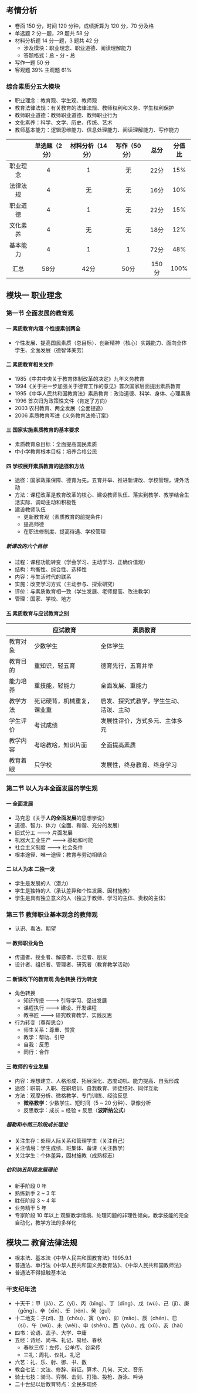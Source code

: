 ## 考情分析

* 卷面 150 分，时间 120 分钟，成绩折算为 120 分，70 分及格
* 单选题 2 分一题，29 题共 58 分
* 材料分析题 14 分一题，3 题共 42 分
  * 涉及模块：职业理念、职业道德、阅读理解能力
  * 答题格式：总 - 分 - 总
* 写作一题 50 分
* 客观题 39% 主观题 61%

### 综合素质分五大模块

* 职业理念：教育观、学生观、教师观
* 教育法律法规：有关教育的法律法规、教师权利和义务、学生权利保护
* 教师职业道德：教师职业道德、教师职业行为
* 文化素养：科学、文学、历史、传统、艺术
* 教师基本能力：逻辑思维能力、信息处理能力、阅读理解能力、写作能力

|          | 单选题（2分） | 材料分析（14分） | 写作（50分） | 总分  | 分值比 |
| :------: | :-----------: | :--------------: | :----------: | :---: | :----: |
| 职业理念 |       4       |        1         |      无      | 22分  |  15%   |
| 法律法规 |       4       |        无        |      无      | 16分  |  10%   |
| 职业道德 |       4       |        1         |      无      | 22分  |  15%   |
| 文化素养 |       4       |        无        |      无      | 18分  |  12%   |
| 基本能力 |       4       |        1         |      1       | 72分  |  48%   |
|   汇总   |     58分      |       42分       |     50分     | 150分 |  100%  |

## 模块一 职业理念

### 第一节 全面发展的教育观

#### 一 素质教育内涵 个性提素创两全

* 个性发展、提高国民素质（总目标）、创新精神（核心）实践能力、面向全体学生、全面发展（德智体美劳）

#### 二 素质教育相关文件

* 1985《中共中央关于教育体制改革的决定》九年义务教育
* 1994《关于进一步加强关于德育工作的意见》首次国家层面提出素质教育
* 1995《中华人民共和国教育法》素质教育：政治道德、科学、身体、心理素质
* 1996 首次归为政策性文件（肯定了方向）
* 2003 农村教育、两全发展（全面提高）
* 2006 素质教育写进《义务教育法修订案》

#### 三 国家实施素质教育的基本要求

* 素质教育总目标：全面提高国民素质
* 中小学教育根本目标：培养合格公民

#### 四 学校展开素质教育的途径和方法

* 途径：国家政策保障、德育为先，五育并举、推进新课改、学校管理，课外活动
* 方法：课程改革是教育改革的核心、建设教师队伍、落实到教学、教学结合生活实际、调动主动和积极性
* 建设教师队伍
  * 更新教育观（素质教育的前提条件）
  * 提高师德
  * 在职进修制度、提高待遇、学校管理

##### 新课改的六个目标

* 过程：课程功能转变（学会学习、主动学习、正确价值观）
* 结构：均衡性、综合性、选择性
* 内容：与生活时代的联系
* 实施：改变学习方式（主动参与、探索研究）
* 评价：与素质教育相一致（学生发展、老师提高、改进教学）
* 管理：国家、学校、地方

#### 五 素质教育与应试教育之别

|          | 应试教育                   | 素质教育                               |
| -------- | -------------------------- | -------------------------------------- |
| 教育对象 | 少数学生                   | 全体学生                               |
| 教育目的 | 重知识，轻五育             | 德育先行，五育并举                     |
| 能力培养 | 重技能，轻能力             | 全面发展、重能力                       |
| 教学方法 | 死记硬背，机械重复，课业重 | 启发、探究式教学，学生生动、活泼、主动 |
| 学生评价 | 考试成绩                   | 发展性评价，方式多元、主体多元         |
| 教学内容 | 考啥教啥，知识片面         | 全面提高素质                           |
| 教育着眼 | 只学校                     | 发展性，终身教育、终身学习             |

### 第二节 以人为本全面发展的学生观

#### 一 全面发展

* 马克思《关于**人的全面发展**的思想学说》
* 道德、智力、体力（全面、和谐、充分的发展）
* 旧式分工 ---> 片面发展
* 机器大工业生产 ---> 基础和可能
* 社会主义制度 ---> 社会条件
* 根本途径、唯一途径：教育与劳动相结合

#### 二 以人为本 二独一发

* 学生是发展的人（潜力）
* 学生是独特的人（承认差异和个性发展、因材施教）
* 学生是具有独立意义的人（独立于教师、学习的主体、责权的主体）

### 第三节 教师职业基本观念的教师观

* 认识、看法、期望

#### 一 教师职业角色

* 传道者、授业者、解惑者、示范者、朋友
* 设计者、组织者、管理者、研究者（教育教学活动）

#### 二 新课改下的教育观 角色转换 行为转变

* 角色转换
  * 知识传授 ---> 引导学习、促进发展
  * 课程执行 ---> 建设、开发课程
  * 教书匠 ---> 研究教育教学、实践反思
* 行为转变（尊帮思合）
  * 师生关系：尊重、赞赏
  * 教学：帮助、引导
  * 自我：反思
  * 同行：合作

#### 三 教师的专业发展

* 内容：理想建立、人格形成、拓展深化、态度动机、能力提高、自我形成
* 途径：职前、入职、在职培训、自我教育、师徒结对、同伴互助
* 方法：观摩分析、微格教学、专门训练、经验反思
  * **微格教学**：少数学生、短时间（5 ~ 20 分钟）、录像分析
  * 反思教学：成长 = 经验 + 反思（**波斯纳公式**）

##### 福勒和布朗三阶段成长理论

* 关注生存：处理人际关系和管理学生（关注自己）
* 关注情境：学生成绩、班集体、备课（关注教学）
* 关注学生：个体差异，因材施教（成熟标志）

##### 伯利纳五阶段发展理论

* 新手阶段 0 年
* 熟练新手 2 ~ 3 年
* 胜任阶段 3 ~ 4 年
* 业务精干 5 年
* 专家阶段 10 年以上 观察教学情境、处理问题的非理性倾向，教学技能的完全自动化，教学方法的多样化

## 模块二 教育法律法规

* 根本法、基本法《中华人民共和国教育法》1995.9.1
* 普通法、单行法《中华人民共和国义务教育法》、《中华人民共和国教师法》
* 普通法不得抵触基本法

### 干支纪年法

* 十天干：甲（jiǎ）、乙（yǐ）、丙（bǐng）、丁（dīng）、戊（wù）、己（jǐ）、庚（gēng）、辛（xīn）、壬（rén）、癸（guǐ）
* 十二地支：子(zǐ)、丑（chǒu）、寅（yín）、卯（mǎo）、辰（chén）、巳（sì）、午（wǔ）、未（wèi）、申（shēn）、酉（yǒu）、戌（xū）、亥（hài）
* 四书：论语、孟子、大学、中庸
* 五经：诗经、尚书、礼记、易经、春秋
  * 春秋三传：左传、公羊传、谷梁传
  * 三礼：周礼、仪礼、礼记
* 六艺：礼、乐、射、御、书、数
* 教会七艺：文法、修辞、辩证。算术、几何、天文、音乐
* 骑士七技：骑马、弈棋、击剑、打猎、投枪、游泳、吟诗
* 二十世纪以后教育特点：全民多现终
